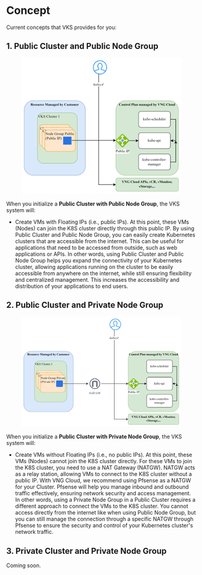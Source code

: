 # Concept

Current concepts that VKS provides for you:

## **1. Public Cluster and Public Node Group**

<figure><img src="../.gitbook/assets/image (1) (1).png" alt=""><figcaption></figcaption></figure>

When you initialize a **Public Cluster with Public Node Group**, the VKS system will:

* Create VMs with Floating IPs (i.e., public IPs). At this point, these VMs (Nodes) can join the K8S cluster directly through this public IP. By using Public Cluster and Public Node Group, you can easily create Kubernetes clusters that are accessible from the internet. This can be useful for applications that need to be accessed from outside, such as web applications or APIs. In other words, using Public Cluster and Public Node Group helps you expand the connectivity of your Kubernetes cluster, allowing applications running on the cluster to be easily accessible from anywhere on the internet, while still ensuring flexibility and centralized management. This increases the accessibility and distribution of your applications to end users.

## **2. Public Cluster and Private Node Group**

<figure><img src="../.gitbook/assets/image (2) (1).png" alt=""><figcaption></figcaption></figure>

When you initialize a **Public Cluster with Private Node Group**, the VKS system will:

* Create VMs without Floating IPs (i.e., no public IPs). At this point, these VMs (Nodes) cannot join the K8S cluster directly. For these VMs to join the K8S cluster, you need to use a NAT Gateway (NATGW). NATGW acts as a relay station, allowing VMs to connect to the K8S cluster without a public IP. With VNG Cloud, we recommend using Pfsense as a NATGW for your Cluster. Pfsense will help you manage inbound and outbound traffic effectively, ensuring network security and access management. In other words, using a Private Node Group in a Public Cluster requires a different approach to connect the VMs to the K8S cluster. You cannot access directly from the internet like when using Public Node Group, but you can still manage the connection through a specific NATGW through Pfsense to ensure the security and control of your Kubernetes cluster's network traffic.

## **3. Private Cluster and Private Node Group**

Coming soon.
